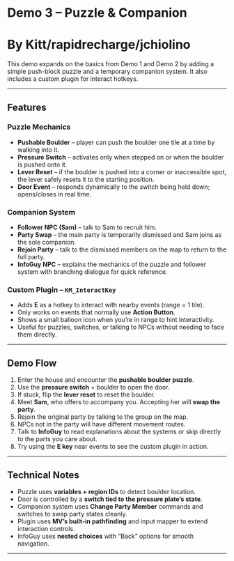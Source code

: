 # Demo 3 – Puzzle & Companion
# By Kitt/rapidrecharge/jchiolino

This demo expands on the basics from Demo 1 and Demo 2 by adding a simple push-block puzzle and a temporary companion system. It also includes a custom plugin for interact hotkeys.

---

## Features

### Puzzle Mechanics
- **Pushable Boulder** – player can push the boulder one tile at a time by walking into it.  
- **Pressure Switch** – activates only when stepped on or when the boulder is pushed onto it.  
- **Lever Reset** – if the boulder is pushed into a corner or inaccessible spot, the lever safely resets it to the starting position.  
- **Door Event** – responds dynamically to the switch being held down; opens/closes in real time.

### Companion System
- **Follower NPC (Sam)** – talk to Sam to recruit him.  
- **Party Swap** – the main party is temporarily dismissed and Sam joins as the sole companion.  
- **Rejoin Party** – talk to the dismissed members on the map to return to the full party.  
- **InfoGuy NPC** – explains the mechanics of the puzzle and follower system with branching dialogue for quick reference.

### Custom Plugin – `KM_InteractKey`
- Adds **E** as a hotkey to interact with nearby events (range = 1 tile).  
- Only works on events that normally use **Action Button**.  
- Shows a small balloon icon when you’re in range to hint interactivity.  
- Useful for puzzles, switches, or talking to NPCs without needing to face them directly.

---

## Demo Flow
1. Enter the house and encounter the **pushable boulder puzzle**.  
2. Use the **pressure switch** + boulder to open the door.  
3. If stuck, flip the **lever reset** to reset the boulder.  
4. Meet **Sam**, who offers to accompany you. Accepting her will **swap the party**.  
5. Rejoin the original party by talking to the group on the map.  
6. NPCs not in the party will have different movement routes.
7. Talk to **InfoGuy** to read explanations about the systems or skip directly to the parts you care about.  
8. Try using the **E key** near events to see the custom plugin in action.

---

## Technical Notes
- Puzzle uses **variables + region IDs** to detect boulder location.  
- Door is controlled by a **switch tied to the pressure plate’s state**.  
- Companion system uses **Change Party Member** commands and switches to swap party states cleanly.  
- Plugin uses **MV’s built-in pathfinding** and input mapper to extend interaction controls.  
- InfoGuy uses **nested choices** with “Back” options for smooth navigation.

---

 
